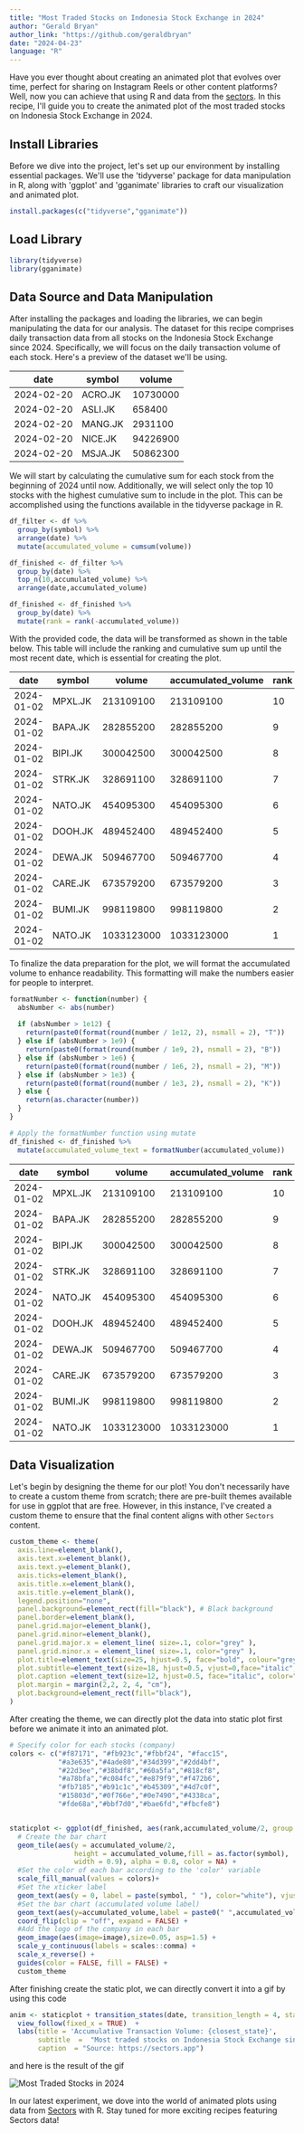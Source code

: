 ```yaml
---
title: "Most Traded Stocks on Indonesia Stock Exchange in 2024"
author: "Gerald Bryan"
author_link: "https://github.com/geraldbryan"
date: "2024-04-23"
language: "R"
---
```



Have you ever thought about creating an animated plot that evolves over time, perfect for sharing on Instagram Reels or other content platforms? Well, now you can achieve that using R and data from the [sectors](https://sectors.app). In this recipe, I'll guide you to create the animated plot of the most traded stocks on Indonesia Stock Exchange in 2024.

## Install Libraries

Before we dive into the project, let's set up our environment by installing essential packages. We'll use the 'tidyverse' package for data manipulation in R, along with 'ggplot' and 'gganimate' libraries to craft our visualization and animated plot.

```r
install.packages(c("tidyverse","gganimate"))
```

## Load Library
```r
library(tidyverse)
library(gganimate)
```

## Data Source and Data Manipulation

After installing the packages and loading the libraries, we can begin manipulating the data for our analysis. The dataset for this recipe comprises daily transaction data from all stocks on the Indonesia Stock Exchange since 2024. Specifically, we will focus on the daily transaction volume of each stock. Here's a preview of the dataset we'll be using.

|  date        | symbol  | volume   |
| ------------ | ------- | -------- |
| 2024-02-20   | ACRO.JK | 10730000 |
| 2024-02-20   | ASLI.JK | 658400   |
| 2024-02-20   | MANG.JK | 2931100  |
| 2024-02-20   | NICE.JK | 94226900 |
| 2024-02-20   | MSJA.JK | 50862300	|

We will start by calculating the cumulative sum for each stock from the beginning of 2024 until now. Additionally, we will select only the top 10 stocks with the highest cumulative sum to include in the plot. This can be accomplished using the functions available in the tidyverse package in R.

```r
df_filter <- df %>% 
  group_by(symbol) %>%
  arrange(date) %>%
  mutate(accumulated_volume = cumsum(volume))

df_finished <- df_filter %>% 
  group_by(date) %>% 
  top_n(10,accumulated_volume) %>% 
  arrange(date,accumulated_volume)

df_finished <- df_finished %>% 
  group_by(date) %>% 
  mutate(rank = rank(-accumulated_volume))
```

With the provided code, the data will be transformed as shown in the table below. This table will include the ranking and cumulative sum up until the most recent date, which is essential for creating the plot.

|  date        | symbol  | volume     | accumulated_volume | rank |
| ------------ | ------- | ---------- | ------------------ | ---- |
| 2024-01-02   | MPXL.JK | 213109100  | 213109100          | 10   |
| 2024-01-02   | BAPA.JK | 282855200  | 282855200          | 9    |
| 2024-01-02   | BIPI.JK | 300042500  | 300042500          | 8    |
| 2024-01-02   | STRK.JK | 328691100  | 328691100          | 7    |
| 2024-01-02   | NATO.JK | 454095300  | 454095300          | 6    |
| 2024-01-02   | DOOH.JK | 489452400  | 489452400          | 5    |
| 2024-01-02   | DEWA.JK | 509467700  | 509467700          | 4    |
| 2024-01-02   | CARE.JK | 673579200  | 673579200          | 3    |
| 2024-01-02   | BUMI.JK | 998119800  | 998119800          | 2    |
| 2024-01-02   | NATO.JK | 1033123000 | 1033123000         | 1    |

To finalize the data preparation for the plot, we will format the accumulated volume to enhance readability. This formatting will make the numbers easier for people to interpret.

```r
formatNumber <- function(number) {
  absNumber <- abs(number)
  
  if (absNumber > 1e12) {
    return(paste0(format(round(number / 1e12, 2), nsmall = 2), "T"))
  } else if (absNumber > 1e9) {
    return(paste0(format(round(number / 1e9, 2), nsmall = 2), "B"))
  } else if (absNumber > 1e6) {
    return(paste0(format(round(number / 1e6, 2), nsmall = 2), "M"))
  } else if (absNumber > 1e3) {
    return(paste0(format(round(number / 1e3, 2), nsmall = 2), "K"))
  } else {
    return(as.character(number))
  }
}

# Apply the formatNumber function using mutate
df_finished <- df_finished %>%
  mutate(accumulated_volume_text = formatNumber(accumulated_volume))
```

|  date        | symbol  | volume     | accumulated_volume | rank | accumulated_volume_text |
| ------------ | ------- | ---------- | ------------------ | ---- | ----------------------- |
| 2024-01-02   | MPXL.JK | 213109100  | 213109100          | 10   | 213.11M                 |
| 2024-01-02   | BAPA.JK | 282855200  | 282855200          | 9    | 282.86M                 |
| 2024-01-02   | BIPI.JK | 300042500  | 300042500          | 8    | 300.04M                 |
| 2024-01-02   | STRK.JK | 328691100  | 328691100          | 7    | 328.69M                 |
| 2024-01-02   | NATO.JK | 454095300  | 454095300          | 6    | 454.10M                 |
| 2024-01-02   | DOOH.JK | 489452400  | 489452400          | 5    | 489.45M                 |
| 2024-01-02   | DEWA.JK | 509467700  | 509467700          | 4    | 509.47M                 |
| 2024-01-02   | CARE.JK | 673579200  | 673579200          | 3    | 673.58M                 |
| 2024-01-02   | BUMI.JK | 998119800  | 998119800          | 2    | 998.12M                 |
| 2024-01-02   | NATO.JK | 1033123000 | 1033123000         | 1    | 1033.12M                |


## Data Visualization

Let's begin by designing the theme for our plot! You don't necessarily have to create a custom theme from scratch; there are pre-built themes available for use in ggplot that are free. However, in this instance, I've created a custom theme to ensure that the final content aligns with other `Sectors` content.

```r
custom_theme <- theme(
  axis.line=element_blank(),
  axis.text.x=element_blank(),
  axis.text.y=element_blank(),
  axis.ticks=element_blank(),
  axis.title.x=element_blank(),
  axis.title.y=element_blank(),
  legend.position="none",
  panel.background=element_rect(fill="black"), # Black background
  panel.border=element_blank(),
  panel.grid.major=element_blank(),
  panel.grid.minor=element_blank(),
  panel.grid.major.x = element_line( size=.1, color="grey" ),
  panel.grid.minor.x = element_line( size=.1, color="grey" ),
  plot.title=element_text(size=25, hjust=0.5, face="bold", colour="grey", vjust=-1.5, margin=margin(t=2, unit="line")),
  plot.subtitle=element_text(size=18, hjust=0.5, vjust=0,face="italic", color="grey"),
  plot.caption =element_text(size=12, hjust=0.5, face="italic", color="grey"),
  plot.margin = margin(2,2, 2, 4, "cm"),
  plot.background=element_rect(fill="black"),
)
```

After creating the theme, we can directly plot the data into static plot first before we animate it into an animated plot.

```r
# Specify color for each stocks (company)
colors <- c("#f87171", "#fb923c","#fbbf24", "#facc15",
            "#a3e635","#4ade80","#34d399","#2dd4bf",
            "#22d3ee","#38bdf8","#60a5fa","#818cf8",
            "#a78bfa","#c084fc","#e879f9","#f472b6",
            "#fb7185","#b91c1c","#b45309","#4d7c0f",
            "#15803d","#0f766e","#0e7490","#4338ca",
            "#fde68a","#bbf7d0","#bae6fd","#fbcfe8")


staticplot <- ggplot(df_finished, aes(rank,accumulated_volume/2, group = symbol)) +
  # Create the bar chart
  geom_tile(aes(y = accumulated_volume/2,
                height = accumulated_volume,fill = as.factor(symbol),
                width = 0.9), alpha = 0.8, color = NA) +
  #Set the color of each bar according to the 'color' variable
  scale_fill_manual(values = colors)+
  #Set the xticker label
  geom_text(aes(y = 0, label = paste(symbol, " "), color="white"), vjust = 0.2, hjust = 1,size=7) +
  #Set the bar chart (accumulated volume label)
  geom_text(aes(y=accumulated_volume,label = paste0(" ",accumulated_volume_text),color="white", hjust=0),size=4) + 
  coord_flip(clip = "off", expand = FALSE) +
  #Add the logo of the company in each bar
  geom_image(aes(image=image),size=0.05, asp=1.5) + 
  scale_y_continuous(labels = scales::comma) +
  scale_x_reverse() +
  guides(color = FALSE, fill = FALSE) +
  custom_theme
```

After finishing create the static plot, we can directly convert it into a gif by using this code

```r
anim <- staticplot + transition_states(date, transition_length = 4, state_length = 1) +
  view_follow(fixed_x = TRUE)  +
  labs(title = 'Accumulative Transaction Volume: {closest_state}',
       subtitle  =  "Most traded stocks on Indonesia Stock Exchange since 2024",
       caption  = "Source: https://sectors.app")
```

and here is the result of the gif

![Most Traded Stocks in 2024](./image/most_traded_stocks.gif)

In our latest experiment, we dove into the world of animated plots using data from [Sectors](https://sectors.app) with R. Stay tuned for more exciting recipes featuring Sectors data!